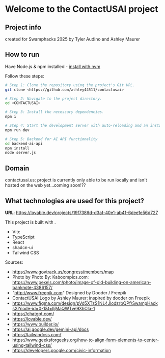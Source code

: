 # Welcome to the ContactUSAI project

## Project info
created for Swamphacks 2025 by Tyler Audino and Ashley Maurer

## How to run
Have Node.js & npm installed - [install with nvm](https://github.com/nvm-sh/nvm#installing-and-updating)

Follow these steps:

```sh
# Step 1: Clone the repository using the project's Git URL.
git clone <https://github.com/ashley44511/contactusai>

# Step 2: Navigate to the project directory.
cd <CONTACTUSAI>

# Step 3: Install the necessary dependencies.
npm i

# Step 4: Start the development server with auto-reloading and an instant preview.
npm run dev

# Step 5: Backend for AI API functionality
cd backend-ai-api
npm install
node server.js
```
## Domain
contactusai.us; project is currently only able to be run locally and isn't hosted on the web yet...coming soon!??

## What technologies are used for this project?

**URL**: https://lovable.dev/projects/19f7386d-d3af-40e1-ab41-6dee1e56d727

This project is built with .

- Vite
- TypeScript
- React
- shadcn-ui
- Tailwind CSS

Sources:
- https://www.govtrack.us/congress/members/map
- Photo by Photo By: Kaboompics.com: https://www.pexels.com/photo/image-of-old-building-on-american-banknote-4386157/
- "http://www.freepik.com" Designed by Dooder / Freepik
- ContactUSAI Logo by Ashley Maurer; inspired by dooder on Freepik
- https://www.figma.com/design/pVd5XTzS1NL4JlodzrbQPf/SwampHacksX?node-id=0-1&t=IljMaQWTve9XhOla-1
- https://chatgpt.com/
- https://lovable.dev/
- https://www.builder.io/
- https://ai.google.dev/gemini-api/docs
- https://tailwindcss.com/
- https://www.geeksforgeeks.org/how-to-align-form-elements-to-center-using-tailwind-css/
- https://developers.google.com/civic-information


